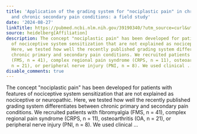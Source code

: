 ```yaml
---
title: 'Application of the grading system for "nociplastic pain" in chronic primary
  and chronic secondary pain conditions: a field study'
date: '2024-08-27'
linkTitle: https://pubmed.ncbi.nlm.nih.gov/39190340/?utm_source=curl&utm_medium=rss&utm_campaign=pubmed-2&utm_content=1FakS-2QOkCT8HsMOQP1bCRQ4YzyumYOmxmF0moLsQ3dFB1E9V&fc=20220326224207&ff=20240827181517&v=2.18.0.post9+e462414
source: heidelberg[Affiliation]
description: The concept "nociplastic pain" has been developed for patients with features
  of nociceptive system sensitization that are not explained as nociceptive or neuropathic.
  Here, we tested how well the recently published grading system differentiates between
  chronic primary and secondary pain conditions. We recruited patients with fibromyalgia
  (FMS, n = 41), complex regional pain syndrome (CRPS, n = 11), osteoarthritis (OA,
  n = 21), or peripheral nerve injury (PNI, n = 8). We used clinical ...
disable_comments: true
---
```

The concept "nociplastic pain" has been developed for patients with features of nociceptive system sensitization that are not explained as nociceptive or neuropathic. Here, we tested how well the recently published grading system differentiates between chronic primary and secondary pain conditions. We recruited patients with fibromyalgia (FMS, n = 41), complex regional pain syndrome (CRPS, n = 11), osteoarthritis (OA, n = 21), or peripheral nerve injury (PNI, n = 8). We used clinical ...